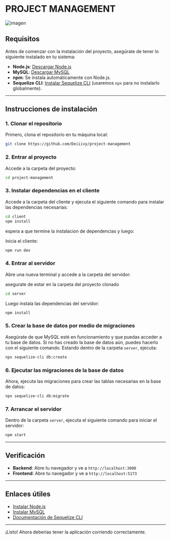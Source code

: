 
# PROJECT MANAGEMENT

![imagen](https://github.com/user-attachments/assets/603fd66a-0e9d-4e18-a006-c4b6feab7844)

## Requisitos

Antes de comenzar con la instalación del proyecto, asegúrate de tener lo siguiente instalado en tu sistema:

- **Node.js**: [Descargar Node.js](https://nodejs.org/)
- **MySQL**: [Descargar MySQL](https://dev.mysql.com/downloads/installer/)
- **npm**: Se instala automáticamente con Node.js.
- **Sequelize CLI**: [Instalar Sequelize CLI](https://www.npmjs.com/package/sequelize-cli) (usaremos `npx` para no instalarlo globalmente).

---

## Instrucciones de instalación

### 1. Clonar el repositorio

Primero, clona el repositorio en tu máquina local:

```bash
git clone https://github.com/Deiiivy/project-management
```

### 2. Entrar al proyecto

Accede a la carpeta del proyecto:

```bash
cd project-management
```

### 3. Instalar dependencias en el cliente

Accede a la carpeta del cliente y ejecuta el siguiente comando para instalar las dependencias necesarias:

```bash
cd client
npm install
```
espera a que termine la instalacion de dependencias y luego:

Inicia el cliente:

```bash
npm run dev
```

### 4. Entrar al servidor

Abre una nueva terminal y accede a la carpeta del servidor:

asegurate de estar en la carpeta del proyecto clonado

```bash
cd server
```

Luego instala las dependencias del servidor:

```bash
npm install
```

### 5. Crear la base de datos por medio de migraciones

Asegúrate de que MySQL esté en funcionamiento y que puedas acceder a tu base de datos. Si no has creado la base de datos aún, puedes hacerlo con el siguiente comando. Estando dentro de la carpeta `server`, ejecuta:

```bash
npx sequelize-cli db:create
```

### 6. Ejecutar las migraciones de la base de datos

Ahora, ejecuta las migraciones para crear las tablas necesarias en la base de datos:

```bash
npx sequelize-cli db:migrate
```

### 7. Arrancar el servidor

Dentro de la carpeta `server`, ejecuta el siguiente comando para iniciar el servidor:

```bash
npm start
```

---

## Verificación

- **Backend**: Abre tu navegador y ve a `http://localhost:3000` 
- **Frontend**: Abre tu navegador y ve a `http://localhost:5173` 

---

## Enlaces útiles

- [Instalar Node.js](https://nodejs.org/)
- [Instalar MySQL](https://dev.mysql.com/downloads/installer/)
- [Documentación de Sequelize CLI](https://www.npmjs.com/package/sequelize-cli)

---

¡Listo! Ahora deberías tener la aplicación corriendo correctamente.
